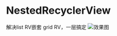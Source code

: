# NestedRecyclerView
解决list RV嵌套 grid RV，一层搞定
![效果图](https://raw.githubusercontent.com/zengxiangcai/NestedRecyclerView/master/img-folder/%E6%95%88%E6%9E%9C%E5%9B%BE.jpg)
